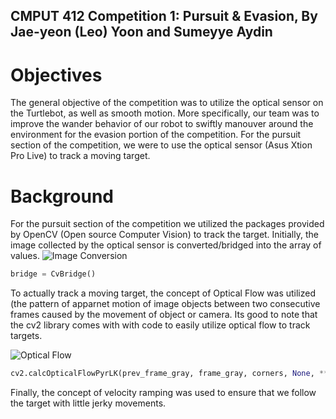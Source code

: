 ## CMPUT 412 Competition 1: Pursuit & Evasion, By Jae-yeon (Leo) Yoon and Sumeyye Aydin ##

Objectives
==========

The general objective of the competition was to utilize the optical sensor on the Turtlebot, as well as smooth motion. More specifically, our team was to improve the wander behavior of our robot to swiftly manouver around the environment for the evasion portion of the competition. For the pursuit section of the competition, we were to use the optical sensor (Asus Xtion Pro Live) to track a moving target.


Background
==========
For the pursuit section of the competition we utilized the packages provided by OpenCV (Open source Computer Vision) to track the target.
Initially, the image collected by the optical sensor is converted/bridged into the array of values.
![Image Conversion](http://wiki.ros.org/cv_bridge/Tutorials/ConvertingBetweenROSImagesAndOpenCVImagesPython?action=AttachFile&do=get&target=cvbridge3.png)  

```python 
bridge = CvBridge() 
```

To actually track a moving target, the concept of Optical Flow was utilized (the pattern of apparnet motion of image objects between two consecutive frames caused by the movement of object or camera. Its good to note that the cv2 library comes with with code to easily utilize optical flow to track targets.

![Optical Flow](https://docs.opencv.org/3.3.1/optical_flow_basic1.jpg) 

```python
cv2.calcOpticalFlowPyrLK(prev_frame_gray, frame_gray, corners, None, **lk_params)
```

Finally, the concept of velocity ramping was used to ensure that we follow the target with little jerky movements.

